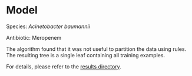 
# Model

Species: *Acinetobacter baumannii*

Antibiotic: Meropenem

The algorithm found that it was not useful to partition the data using rules. The resulting tree is a single leaf containing all training examples.

For details, please refer to the [results directory](../../../../../results/cart_b/acinetobacter%20baumannii/meropenem/repeat_7/).

